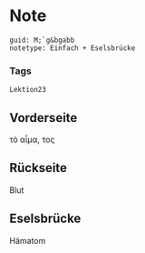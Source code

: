 # Note
```
guid: M;`g&bgabb
notetype: Einfach + Eselsbrücke
```

### Tags
```
Lektion23
```

## Vorderseite
τὸ αἷμα, τος

## Rückseite
Blut

## Eselsbrücke
Hämatom
